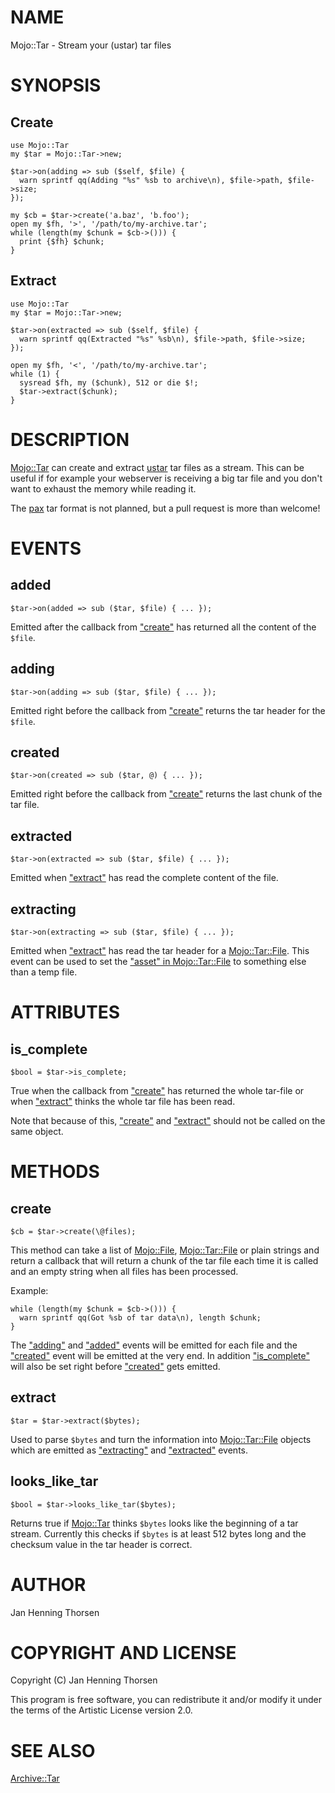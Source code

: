 # NAME

Mojo::Tar - Stream your (ustar) tar files

# SYNOPSIS

## Create

    use Mojo::Tar
    my $tar = Mojo::Tar->new;

    $tar->on(adding => sub ($self, $file) {
      warn sprintf qq(Adding "%s" %sb to archive\n), $file->path, $file->size;
    });

    my $cb = $tar->create('a.baz', 'b.foo');
    open my $fh, '>', '/path/to/my-archive.tar';
    while (length(my $chunk = $cb->())) {
      print {$fh} $chunk;
    }

## Extract

    use Mojo::Tar
    my $tar = Mojo::Tar->new;

    $tar->on(extracted => sub ($self, $file) {
      warn sprintf qq(Extracted "%s" %sb\n), $file->path, $file->size;
    });

    open my $fh, '<', '/path/to/my-archive.tar';
    while (1) {
      sysread $fh, my ($chunk), 512 or die $!;
      $tar->extract($chunk);
    }

# DESCRIPTION

[Mojo::Tar](https://metacpan.org/pod/Mojo%3A%3ATar) can create and extract [ustar](http://www.gnu.org/software/tar/manual/tar.html)
tar files as a stream. This can be useful if for example your webserver is
receiving a big tar file and you don't want to exhaust the memory while
reading it.

The [pax](http://www.opengroup.org/onlinepubs/007904975/utilities/pax.html)
tar format is not planned, but a pull request is more than welcome!

# EVENTS

## added

    $tar->on(added => sub ($tar, $file) { ... });

Emitted after the callback from ["create"](#create) has returned all the content of the `$file`.

## adding

    $tar->on(adding => sub ($tar, $file) { ... });

Emitted right before the callback from ["create"](#create) returns the tar header for the
`$file`.

## created

    $tar->on(created => sub ($tar, @) { ... });

Emitted right before the callback from ["create"](#create) returns the last chunk of the tar
file.

## extracted

    $tar->on(extracted => sub ($tar, $file) { ... });

Emitted when ["extract"](#extract) has read the complete content of the file.

## extracting

    $tar->on(extracting => sub ($tar, $file) { ... });

Emitted when ["extract"](#extract) has read the tar header for a [Mojo::Tar::File](https://metacpan.org/pod/Mojo%3A%3ATar%3A%3AFile). This
event can be used to set the ["asset" in Mojo::Tar::File](https://metacpan.org/pod/Mojo%3A%3ATar%3A%3AFile#asset) to something else than a
temp file.

# ATTRIBUTES

## is\_complete

    $bool = $tar->is_complete;

True when the callback from ["create"](#create) has returned the whole tar-file or when
["extract"](#extract) thinks the whole tar file has been read.

Note that because of this, ["create"](#create) and ["extract"](#extract) should not be called on
the same object.

# METHODS

## create

    $cb = $tar->create(\@files);

This method can take a list of [Mojo::File](https://metacpan.org/pod/Mojo%3A%3AFile), [Mojo::Tar::File](https://metacpan.org/pod/Mojo%3A%3ATar%3A%3AFile) or plain
strings and return a callback that will return a chunk of the tar file each
time it is called and an empty string when all files has been processed.

Example:

    while (length(my $chunk = $cb->())) {
      warn sprintf qq(Got %sb of tar data\n), length $chunk;
    }

The ["adding"](#adding) and ["added"](#added) events will be emitted for each file and the
["created"](#created) event will be emitted at the very end. In addition ["is\_complete"](#is_complete)
will also be set right before ["created"](#created) gets emitted.

## extract

    $tar = $tar->extract($bytes);

Used to parse `$bytes` and turn the information into [Mojo::Tar::File](https://metacpan.org/pod/Mojo%3A%3ATar%3A%3AFile)
objects which are emitted as ["extracting"](#extracting) and ["extracted"](#extracted) events.

## looks\_like\_tar

    $bool = $tar->looks_like_tar($bytes);

Returns true if [Mojo::Tar](https://metacpan.org/pod/Mojo%3A%3ATar) thinks `$bytes` looks like the beginning of a
tar stream. Currently this checks if `$bytes` is at least 512 bytes long and
the checksum value in the tar header is correct.

# AUTHOR

Jan Henning Thorsen

# COPYRIGHT AND LICENSE

Copyright (C) Jan Henning Thorsen

This program is free software, you can redistribute it and/or modify it under
the terms of the Artistic License version 2.0.

# SEE ALSO

[Archive::Tar](https://metacpan.org/pod/Archive%3A%3ATar)
